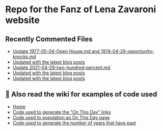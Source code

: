 # Repo for the Fanz of Lena Zavaroni website

## Recently Commented Files
<!-- BLOG-POST-LIST:START -->
- [Update 1977-05-04-Open House.md and 1974-04-29-opportunity-knocks.md](https://github.com/FanzOfLenaZavaroni/fanzoflenazavaroni.github.io/commit/7850bc38bf97bfbe0625f80ae67d1e84172ed326)
- [Updated with the latest blog posts](https://github.com/FanzOfLenaZavaroni/fanzoflenazavaroni.github.io/commit/4865d3925202327725a11e81bdb8e9bb0068dedc)
- [Update 2021-04-29-two-hundred-percent.md](https://github.com/FanzOfLenaZavaroni/fanzoflenazavaroni.github.io/commit/548c686c297ec83b4c4e68368defd2f4d911bb7a)
- [Updated with the latest blog posts](https://github.com/FanzOfLenaZavaroni/fanzoflenazavaroni.github.io/commit/cc90f38b560654c656a0cf18c5d9a7edf87ead00)
- [Updated with the latest blog posts](https://github.com/FanzOfLenaZavaroni/fanzoflenazavaroni.github.io/commit/73923d1e0e3b2c00cf0d790d80fb95f4cd439644)
<!-- BLOG-POST-LIST:END -->

## :notebook: Also read the wiki for examples of code used
* [Home](https://github.com/FanzOfLenaZavaroni/fanzoflenazavaroni.github.io/wiki)
* [Code used to generate the "On This Day" links](https://github.com/FanzOfLenaZavaroni/fanzoflenazavaroni.github.io/wiki/On-This-Day-Code)
* [Code used to population an On This Day page](https://github.com/FanzOfLenaZavaroni/fanzoflenazavaroni.github.io/wiki/Code-used-to-population-an-On-This-Day-page)
* [Code used to generate the number of years that have past](https://github.com/FanzOfLenaZavaroni/fanzoflenazavaroni.github.io/wiki/Number-of-years-gone-by-code)
